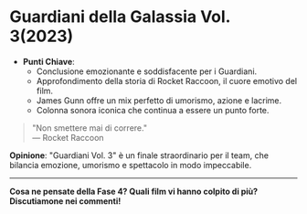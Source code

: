 # Guardiani della Galassia Vol. 3(2023)

- **Punti Chiave**: 
  - Conclusione emozionante e soddisfacente per i Guardiani.
  - Approfondimento della storia di Rocket Raccoon, il cuore emotivo del film.
  - James Gunn offre un mix perfetto di umorismo, azione e lacrime.
  - Colonna sonora iconica che continua a essere un punto forte.

> "Non smettere mai di correre."  
> — Rocket Raccoon

**Opinione**: "Guardiani Vol. 3" è un finale straordinario per il team, che bilancia emozione, umorismo e spettacolo in modo impeccabile.

---

**Cosa ne pensate della Fase 4? Quali film vi hanno colpito di più? Discutiamone nei commenti!**